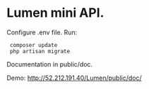 # Lumen mini API.


Configure .env file.
Run: 
```
 composer update
 php artisan migrate
 ```

Documentation in public/doc.

Demo: http://52.212.191.40/Lumen/public/doc/
